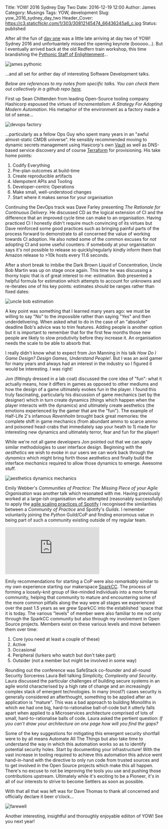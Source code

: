Title: YOW! 2016 Sydney Day Two
Date: 2016-12-19 12:00
Author: James 
Category: Musings 
Tags: YOW, development
Slug: yow_2016_sydney_day_two
Header_Cover: https://c3.staticflickr.com/1/303/30812145474_66436245a6_c.jpg
Status: published

After all the fun of [day one][yow 2016 day one] was a little late arriving at day two of YOW! Sydney 2016 and unfortuantely missed the opening keynote (booooo...). But I eventually arrived back at the old Redfern train workshop, this time brandishing the [Pythonic Staff of Enlightenment][pythonic staff]...

![james pythonic][james pythonic]

...and all set for anther day of interesting Software Development talks.

<!-- PELICAN_END_SUMMARY -->

_Below are references to my notes from specific talks. You can check them out collectively in a github repo [here][notes]._

First up Sean Chittenden from leading Open-Source tooling company Hashicorp espoused the virtues of _Incrementalism: A Strategy For Adopting Modern Automation_. His metaphor of the environment as a factory made a lot of sense... 

![devops factory][devops factory]

...particularly as a fellow Ops Guy who spent many years in an "awful almost-static CMDB universe". He sensibly recommended moving to dynamic secrets management using Hasicorp's own [Vault][vault] as well as DNS-based service discovery and of course [Terraform][terraform] for provisioning. His take home points:

1. Codify Everything
2. Pre-plan outcomes at build-time
3. Create reproducible artifacts
4. Idempotent APIs and Tooling
5. Developer-centric Operations
6. Make small, well-understood changes
7. Start where it makes sense for your organisation

Continuing the DevOps track was Dave Farley presenting _The Rationale for Continuous Delivery_. He discussed CD as the logical extension of CI and the difference that an improved cycle time can make to an organisation. Having practiced CI I honestly didn't require much convincing of its virtues but Dave reinforced some good practices such as bringing painful parts of the process forward to demonstrate to all concerned the value of working towards CI adoption. He also noted some of the common excuses for _not_ adopting CI and some useful counters: if somebody at your organisation says it's not possible to release so quickly/regularly kindly inform them that Amazon release to >10k hosts every 11.6 seconds.

After a short break to imbibe the Dark Brown Liquid of Concentration, Uncle Bob Martin was up on stage once again. This time he was discussing a thorny topic that is of great interest to me: estimation. Bob presented a helpful formula for estimation which attempts to account for unknowns and re-iterates one of his key points: estimates should be ranges rather than fixed dates:

![uncle bob estimation][uncle bob estimation]

A key point was something that I learned many years ago: we must be willing to say "No" to the impossible rather than saying "Yes" and then underdelivering. When asked what to do in the case of an "absolute" deadline Bob's advice was to trim features. Adding people is another option but it is important to remember that for the first few months those new people are likely to slow produtivity before they increase it. An organisation needs the scale to be able to absorb that.

I really didn't know what to expect from Jon Manning in his talk _How Do I Game Design? Design Games, Understand People!_. But I was an avid gamer for many years and always had an interest in the industry so I figured it would be interesting. I was right!

Jon (fittingly dressed in a lab coat) discussed the core idea of "fun": what it actually means, how it differs in games as opposed to other mediums and how the design of a game ultimately evokes fun in the player. I found this truly fascinating, particularly his discussion of game mechanics (set by the designer) which in turn create dynamics (things which happen when the player interacts with the dynamics) and ultimately create aesthetics (the emotions experienced by the gamer that are the "fun"). The example of Half-Life 2's infamous _Ravenholm_ brought back great memories: the complete shift in game mechanics (from abundant ammo to scarce ammo and poisoned head-crabs that immediately sap your heath to 1) made for interesting new dynamics and ultimately terror, fear and fun for the player!

While we're not all game developers Jon pointed out that we can apply similar methodologies to user interface design. Beginning with the _aesthetics_ we wish to evoke in our users we can work back through the _dynamics_ which might bring forth those aesthetics and finally build the interface _mechanics_ required to allow those dynamics to emerge. Awesome stuff. 

![aesthetics dynamics mechanics][aesthetics dynamics mechanics] 

Emily Webber's _Communities of Practice: The Missing Piece of your Agile Organisation_ was another talk which resonated with me. Having previously worked at a large-ish organisation who attempted (reasonably successfully) to apply the [agile scaling practices of Spotify][scaling agile at spotify] I recognised the similarities between a _Community of Practice_ and Spotify's _Guilds_. I remember voluntarily joining the _Python_ Guild/CoP and finding enoromous value in being part of such a community existing outside of my regular team.

![scaling agile at spotify][scaling agile at spotify]

Emily recommendations for starting a CoP were also _remarkably_ similar to my own experience starting our makerspace [SparkCC][sparkcc]. The process of forming a loosely-knit group of like-minded individuals into a more formal community, helping that community to mature and encountering some of the more common pitfalls along the way were all stages we experienced over the past 1.5 years as we grew SparkCC into the established 'space that it is today. The various "levels" of member were also familiar to me not only through the SparkCC community but also through my involvement in Open Source projects. Members exist on these various levels and move between them over time:

1. Core (you need at least a couple of these)
2. Active
3. Occasional
4. Peripheral (lurkers who watch but don't take part)
5. Outsider (not a member but might be involved in some way)

Rounding out the conference was SafeStack co-founder and all-round Security Sorceress Laura Bell talking _Simplicity, Complexity and Security_. Laura discussed the particular challenges of building secure systems in an agile world characterised by a high rate of change and an increasingly complex stack of emergent technologies. In many (most?) cases security is generally considered an afterthought, something to be applied after an application is "mature". This was a bad approach to building Monoliths in which we had one big, hard-to-rationalise ball-of-code but it utterly falls apart when applied to a Microservices architecture comprised of lots of small, hard-to-rationalise balls of code. Laura asked the pertient question: _If you can't draw your architecture on one page how will you find the gaps?_

Some of the key suggestions for mitigating this emergent security shortfall were to by all means Automate All The Things but also take time to understand the way in which this automation works so as to identify potential security holes. Start by documenting your infrastructure! With the vast increase in tooling required to achieve this automation this advice went hand-in-hand with the directive to only run code from trusted sources and to get involved in the Open Source projects which make this all happen. There's no excuse to not be improving the tools you use and pushing those contributions upstream. Ultimately while it's exciting to be a Pioneer, it's in all of our interests to strive to become Settlers as soon as possible.

With that all that was left was for Dave Thomas to thank all concerned and officially declare it beer o'clock...

![farewell][farewell]

Another interesting, insightful and thoroughly enjoyable ediiton of YOW! See you next year!

[yow 2016 day one]:/yow_2016_sydney_day_one
[pythonic staff]:/pythonic-staff/
[james pythonic]:https://c1.staticflickr.com/1/487/31280958680_d126a831df_c.jpg
[notes]:https://github.com/amorphic/yow_2016
[yow topper]:https://www.flickr.com/photos/22253037@N00/31616917106/in/album-72157675872735022/
[devops factory]:https://www.flickr.com/photos/22253037@N00/30812155444/in/album-72157675872735022/
[vault]:https://www.hashicorp.com/vault.html
[terraform]:https://www.hashicorp.com/terraform.html
[uncle bob estimation]: https://c2.staticflickr.com/1/436/31653479545_378bdc9c56_c.jpg
[aesthetics dynamics mechanics]:https://c4.staticflickr.com/1/67/31653478835_7797ddc09d_c.jpg
[community maturity stages]:https://c5.staticflickr.com/6/5556/30812147164_34edb9a276_c.jpg
[scaling agile at spotify]:https://dl.dropboxusercontent.com/u/1018963/Articles/SpotifyScaling.pdf
[sparkcc]:http://sparkcc.org
[farewell]:https://c3.staticflickr.com/1/303/30812145474_66436245a6_c.jpg
